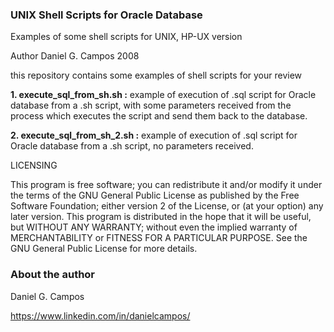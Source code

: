 ### UNIX Shell Scripts for Oracle Database

Examples of some shell scripts for UNIX, HP-UX version

Author Daniel G. Campos 2008

this repository contains some examples of shell scripts for your review

**1. execute_sql_from_sh.sh   :** example of execution of .sql script for Oracle database from a .sh script, with some parameters received from the process which executes the script and send them back to the database.

**2. execute_sql_from_sh_2.sh :** example of execution of .sql script for Oracle database from a .sh script, no parameters received.


LICENSING

This program is free software; you can redistribute it and/or modify it under the terms of the GNU General Public License as published by the Free Software Foundation; either version 2 of the License, or (at your option) any later version. This program is distributed in the hope that it will be useful, but WITHOUT ANY WARRANTY; without even the implied warranty of MERCHANTABILITY or FITNESS FOR A PARTICULAR PURPOSE. See the GNU General Public License for more details.

### About the author

Daniel G. Campos

https://www.linkedin.com/in/danielcampos/



